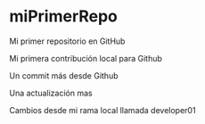 # miPrimerRepo
Mi primer repositorio en GitHub

Mi primera contribución local para Github

Un commit más desde Github

Una actualización mas

Cambios desde mi rama local llamada developer01
